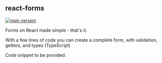 ## react-forms


[![npm version](https://img.shields.io/npm/v/@nstseek/react-forms)](https://www.npmjs.com/package/@nstseek/react-forms)

Forms on React made simple - that's it.

With a few lines of code you can create a complete form, with validation, getters, and types (TypeScript)

Code snippet to be provided.
